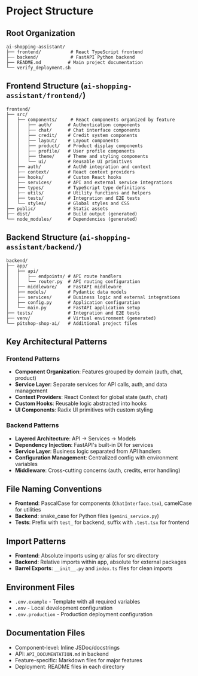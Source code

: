 # Project Structure

## Root Organization
```
ai-shopping-assistant/
├── frontend/           # React TypeScript frontend
├── backend/            # FastAPI Python backend
├── README.md          # Main project documentation
└── verify_deployment.sh
```

## Frontend Structure (`ai-shopping-assistant/frontend/`)
```
frontend/
├── src/
│   ├── components/     # React components organized by feature
│   │   ├── auth/      # Authentication components
│   │   ├── chat/      # Chat interface components
│   │   ├── credit/    # Credit system components
│   │   ├── layout/    # Layout components
│   │   ├── product/   # Product display components
│   │   ├── profile/   # User profile components
│   │   ├── theme/     # Theme and styling components
│   │   └── ui/        # Reusable UI primitives
│   ├── auth/          # Auth0 integration and context
│   ├── context/       # React context providers
│   ├── hooks/         # Custom React hooks
│   ├── services/      # API and external service integrations
│   ├── types/         # TypeScript type definitions
│   ├── utils/         # Utility functions and helpers
│   ├── tests/         # Integration and E2E tests
│   └── styles/        # Global styles and CSS
├── public/            # Static assets
├── dist/              # Build output (generated)
└── node_modules/      # Dependencies (generated)
```

## Backend Structure (`ai-shopping-assistant/backend/`)
```
backend/
├── app/
│   ├── api/
│   │   ├── endpoints/ # API route handlers
│   │   └── router.py  # API routing configuration
│   ├── middleware/    # FastAPI middleware
│   ├── models/        # Pydantic data models
│   ├── services/      # Business logic and external integrations
│   ├── config.py      # Application configuration
│   └── main.py        # FastAPI application setup
├── tests/             # Integration and E2E tests
├── venv/              # Virtual environment (generated)
└── pitshop-shop-ai/   # Additional project files
```

## Key Architectural Patterns

### Frontend Patterns
- **Component Organization**: Features grouped by domain (auth, chat, product)
- **Service Layer**: Separate services for API calls, auth, and data management
- **Context Providers**: React Context for global state (auth, chat)
- **Custom Hooks**: Reusable logic abstracted into hooks
- **UI Components**: Radix UI primitives with custom styling

### Backend Patterns
- **Layered Architecture**: API → Services → Models
- **Dependency Injection**: FastAPI's built-in DI for services
- **Service Layer**: Business logic separated from API handlers
- **Configuration Management**: Centralized config with environment variables
- **Middleware**: Cross-cutting concerns (auth, credits, error handling)

## File Naming Conventions
- **Frontend**: PascalCase for components (`ChatInterface.tsx`), camelCase for utilities
- **Backend**: snake_case for Python files (`gemini_service.py`)
- **Tests**: Prefix with `test_` for backend, suffix with `.test.tsx` for frontend

## Import Patterns
- **Frontend**: Absolute imports using `@/` alias for src directory
- **Backend**: Relative imports within app, absolute for external packages
- **Barrel Exports**: `__init__.py` and `index.ts` files for clean imports

## Environment Files
- `.env.example` - Template with all required variables
- `.env` - Local development configuration
- `.env.production` - Production deployment configuration

## Documentation Files
- Component-level: Inline JSDoc/docstrings
- API: `API_DOCUMENTATION.md` in backend
- Feature-specific: Markdown files for major features
- Deployment: README files in each directory